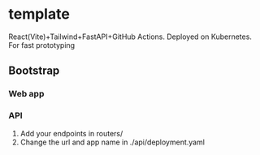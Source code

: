 # template
React(Vite)+Tailwind+FastAPI+GitHub Actions. Deployed on Kubernetes. For fast prototyping

## Bootstrap

### Web app

### API

1. Add your endpoints in routers/
2. Change the url and app name in ./api/deployment.yaml